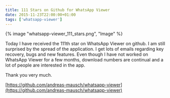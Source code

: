 ```yaml
---
title: 111 Stars on Github for WhatsApp Viewer
date: 2015-11-23T22:00:00+01:00
tags: ['whatsapp-viewer']
---
```

{% image "whatsapp-viewer_111_stars.png", "Image" %}

Today I have received the 111th star on WhatsApp Viewer on github.
I am still surprised by the spread of the application.
I get lots of emails regarding key recovery, bugs and new features.
Even though I have not worked on WhatsApp Viewer for a few months, download numbers are continual and a lot of people are interested in the app.

Thank you very much.

[https://github.com/andreas-mausch/whatsapp-viewer](https://github.com/andreas-mausch/whatsapp-viewer)
